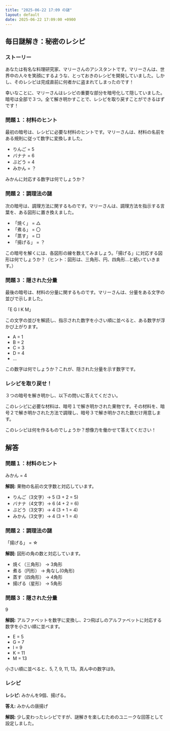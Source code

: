 ```yaml
---
title: "2025-06-22 17:09 の謎"
layout: default
date: 2025-06-22 17:09:00 +0900
---
```

## 毎日謎解き：秘密のレシピ

### ストーリー

あなたは有名な料理研究家、マリーさんのアシスタントです。マリーさんは、世界中の人々を笑顔にするような、とっておきのレシピを開発していました。しかし、そのレシピは完成直前に何者かに盗まれてしまったのです！

幸いなことに、マリーさんはレシピの重要な部分を暗号化して隠していました。暗号は全部で３つ。全て解き明かすことで、レシピを取り戻すことができるはずです！

### 問題１：材料のヒント

最初の暗号は、レシピに必要な材料のヒントです。マリーさんは、材料の名前をある規則に従って数字に変換しました。

*   りんご = 5
*   バナナ = 6
*   ぶどう = 4
*   みかん = ？

みかんに対応する数字は何でしょうか？

### 問題２：調理法の謎

次の暗号は、調理方法に関するものです。マリーさんは、調理方法を指示する言葉を、ある図形に置き換えました。

*   「焼く」 = △
*   「煮る」 = 〇
*   「蒸す」 = □
*   「揚げる」 = ？

この暗号を解くには、各図形の線を数えてみましょう。「揚げる」に対応する図形は何でしょうか？（ヒント：図形は、三角形、円、四角形…と続いていきます。）

### 問題３：隠された分量

最後の暗号は、材料の分量に関するものです。マリーさんは、分量をある文字の並びで示しました。

「E G I K M」

この文字の並びを解読し、指示された数字を小さい順に並べると、ある数字が浮かび上がります。

*   A = 1
*   B = 2
*   C = 3
*   D = 4
*   …

この数字は何でしょうか？これが、隠された分量を示す数字です。

### レシピを取り戻せ！

３つの暗号を解き明かし、以下の問いに答えてください。

このレシピに必要な材料は、暗号１で解き明かされた果物です。その材料を、暗号２で解き明かされた方法で調理し、暗号３で解き明かされた数だけ用意します。

このレシピは何を作るものでしょうか？想像力を働かせて答えてください！

## 解答

### 問題１：材料のヒント

みかん = 4

**解説:**
果物の名前の文字数と対応しています。

*   りんご（3文字）-> 5 (3 + 2 = 5)
*   バナナ（4文字）-> 6 (4 + 2 = 6)
*   ぶどう（3文字）-> 4 (3 + 1 = 4)
*   みかん（3文字）-> 4 (3 + 1 = 4)

### 問題２：調理法の謎

「揚げる」 = ☆

**解説:**
図形の角の数と対応しています。

*   焼く（三角形） -> 3角形
*   煮る（円形） -> 角なし(0角形)
*   蒸す（四角形） -> 4角形
*   揚げる（星形） -> 5角形

### 問題３：隠された分量

9

**解説:**
アルファベットを数字に変換し、2つ飛ばしのアルファベットに対応する数字を小さい順に並べます。

*   E = 5
*   G = 7
*   I = 9
*   K = 11
*   M = 13

小さい順に並べると、5, 7, 9, 11, 13。真ん中の数字は9。

### レシピ

**レシピ:**
みかんを9個、揚げる。

**答え:**
みかんの唐揚げ

**解説:**
少し変わったレシピですが、謎解きを楽しむためのユニークな回答として設定しました。
